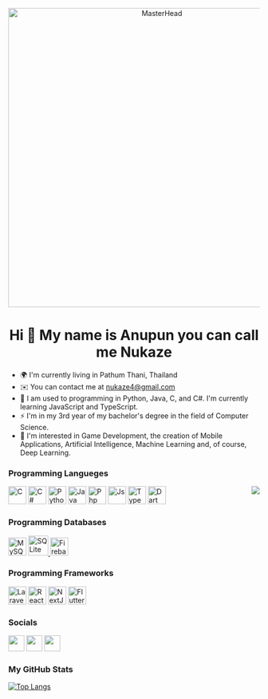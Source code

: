 <!-- 
preserve
![MasterHead](https://cdn.discordapp.com/attachments/571583529628991488/1130061708501721210/yourlieinapril_holdcat.gif)
![MasterHead](https://cdn.discordapp.com/attachments/571583529628991488/1130061638649786438/sakura.gif) 
![MasterHead](https://cdn.discordapp.com/attachments/571583529628991488/1130059110587576320/yourname-eyes.gif)
-->
<p align="center">
  <img src="https://cdn.discordapp.com/attachments/571583529628991488/1130059110587576320/yourname-eyes.gif" alt="MasterHead" width="600" height="">
</p>
	

<h1 align="center">Hi 👋 My name is Anupun you can call me Nukaze</h1>

*   🌍  I'm currently living in Pathum Thani, Thailand
*   ✉️  You can contact me at [nukaze4@gmail.com](mailto:nukaze4@gmail.com)
*   🧠  I am used to programming in Python, Java, C, and C#. I'm currently learning JavaScript and TypeScript.
*   ⚡  I'm in my 3rd year of my bachelor's degree in the field of Computer Science.
*   🔭  I'm interested in Game Development, the creation of Mobile Applications, Artificial Intelligence, Machine Learning and, of course, Deep Learning.

### Programming Langueges
<div>
  <img align="right" src="https://spotify-github-profile.vercel.app/api/view.svg?uid=217txkwdxtvo6t7ddgwgvpzsi&cover_image=true&theme=default&show_offline=false&background_color=181824&interchange=true&bar_color_cover=true"/>
</div>
<p align="left">
	<a href="https://docs.microsoft.com/en-us/cpp/?view=msvc-170" target="_blank" rel="noreferrer"><img src="https://raw.githubusercontent.com/danielcranney/readme-generator/main/public/icons/skills/c-colored.svg" width="36" height="36" alt="C" /></a>
	<a href="https://learn.microsoft.com/en-us/dotnet/csharp/" target="_blank" rel="noreferrer"><img src="https://raw.githubusercontent.com/danielcranney/readme-generator/main/public/icons/skills/csharp-colored.svg" width="36" height="36" alt="C#" /></a>
	<a href="https://www.python.org/" target="_blank" rel="noreferrer"><img src="https://raw.githubusercontent.com/danielcranney/readme-generator/main/public/icons/skills/python-colored.svg" width="36" height="36" alt="Python" /></a>
	<a href="https://dev.java/" target="_blank" rel="noreferrer"><img src="https://raw.githubusercontent.com/danielcranney/readme-generator/main/public/icons/skills/java-colored.svg" width="36" height="36" alt="Java" /></a>
	<a href="https://www.php.net/" target="_blank" rel="noreferrer"><img src="https://raw.githubusercontent.com/danielcranney/readme-generator/main/public/icons/skills/php-colored.svg" width="36" height="36" alt="Php" /></a>
	<a href="https://developer.mozilla.org/en-US/docs/Web/JavaScript" target="_blank" rel="noreferrer"><img src="https://raw.githubusercontent.com/danielcranney/readme-generator/main/public/icons/skills/javascript-colored.svg" width="36" height="36" alt="Js" /></a>
	<a href="https://www.typescriptlang.org/" target="_blank" rel="noreferrer"><img src="https://raw.githubusercontent.com/danielcranney/readme-generator/main/public/icons/skills/typescript-colored.svg" width="36" height="36" alt="TypeScript" /></a>
	<a href="https://dart.dev/" target="_blank" rel="noreferrer"><img src="https://raw.githubusercontent.com/danielcranney/readme-generator/main/public/icons/skills/dart-colored.svg" width="36" height="36" alt="Dart" /></a>
</p>

### Programming Databases
<p align="left">
	<a href="https://www.mysql.com/" target="_blank" rel="noreferrer"><img src="https://raw.githubusercontent.com/danielcranney/readme-generator/main/public/icons/skills/mysql-colored.svg" width="36" height="36" alt="MySQL" /></a>
	<a href="https://www.sqlite.org/" target="_blank" rel="noreferrer"> <img src="https://www.vectorlogo.zone/logos/sqlite/sqlite-icon.svg" alt="SQLite" width="40" height="40"/> </a>
	<a href="https://firebase.google.com/" target="_blank" rel="noreferrer"><img src="https://raw.githubusercontent.com/danielcranney/readme-generator/main/public/icons/skills/firebase-colored.svg" width="36" height="36" alt="Firebase" /></a>
</p>

### Programming Frameworks
<p align="left">
	<a href="https://laravel.com/" target="_blank" rel="noreferrer"><img src="https://raw.githubusercontent.com/danielcranney/readme-generator/main/public/icons/skills/laravel-colored.svg" width="36" height="36" alt="Laravel" /></a>
	<a href="https://react.dev/" target="_blank" rel="noreferrer"><img src="https://raw.githubusercontent.com/danielcranney/readme-generator/main/public/icons/skills/react-colored.svg" width="36" height="36" alt="ReactJS" /></a>
	<a href="https://nextjs.org/" target="_blank" rel="noreferrer"><img src="https://raw.githubusercontent.com/danielcranney/readme-generator/main/public/icons/skills/nextjs-colored-dark.svg" width="36" height="36" alt="NextJS" /></a>
 	<a href="https://flutter.dev/" target="_blank" rel="noreferrer"><img src="https://raw.githubusercontent.com/danielcranney/readme-generator/main/public/icons/skills/flutter-colored.svg" width="36" height="36" alt="Flutter" /></a>
  
                    
### Socials

<p align="left">
  <a href="https://www.linkedin.com/in/anupun-nukaze-khumthong/" target="_blank" rel="noreferrer"><img src="https://raw.githubusercontent.com/danielcranney/readme-generator/main/public/icons/socials/linkedin.svg" width="32" height="32" /></a>
  <a href="http://www.instagram.com/nukaze_" target="_blank" rel="noreferrer"><img src="https://raw.githubusercontent.com/danielcranney/readme-generator/main/public/icons/socials/instagram.svg" width="32" height="32" /></a>
  <a href="https://www.github.com/Nukaze" target="_blank" rel="noreferrer"><img src="https://raw.githubusercontent.com/danielcranney/readme-generator/main/public/icons/socials/github-dark.svg" width="32" height="32" /></a>
  
</p>

<!-- ### Badges -->
### My GitHub Stats

[![Top Langs](https://github-readme-stats.vercel.app/api/top-langs/?username=Nukaze&layout=donut-vertical)](https://github.com/anuraghazra/github-readme-stats)

<!-- 
<a href="http://www.github.com/Nukaze"><img src="https://github-readme-stats.vercel.app/api?username=Nukaze&show_icons=true&hide=&count_private=true&title_color=14b8a6&text_color=ffffff&icon_color=6366f1&bg_color=181824&hide_border=true&show_icons=true" alt="Nukaze's GitHub stats" /></a> 
-->

<!-- 
<a align="left"><img src="https://github-readme-stats-nukaze.vercel.app/api/top-langs/?username=Nukaze&exclude_repo=spotify-github-profile&langs_count=4&title_color=14b8a6&text_color=eeeeee&icon_color=6366f1&bg_color=181824&hide_border=true&locale=en&custom_title=Top%20%Languages" alt="Top Languages" /></a>
-->
